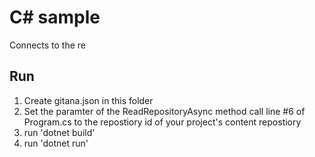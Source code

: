 # C# sample
Connects to the re

## Run
1. Create gitana.json in this folder
2. Set the paramter of the ReadRepositoryAsync method call line #6 of Program.cs to the repostiory id of your project's content repostiory
3. run 'dotnet build'
4. run 'dotnet run'

